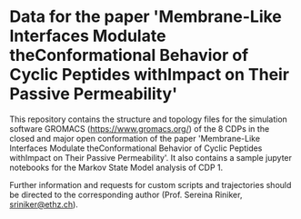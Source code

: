 # Data for the paper  'Membrane-Like Interfaces Modulate theConformational Behavior of Cyclic Peptides withImpact on Their Passive Permeability'
This repository contains the structure and topology files for the simulation software  GROMACS (https://www.gromacs.org/) of the 8 CDPs in the closed and major open conformation of the paper 'Membrane-Like Interfaces Modulate theConformational Behavior of Cyclic Peptides withImpact on Their Passive Permeability'.
It also contains a sample jupyter notebooks for the Markov State Model analysis of CDP 1.

Further information and requests for custom scripts and trajectories should be directed to the corresponding author (Prof. Sereina Riniker, sriniker@ethz.ch). 
